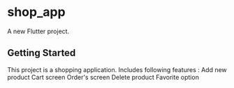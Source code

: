 # shop_app

A new Flutter project.

## Getting Started

This project is a shopping application.
Includes following features :
Add new product
Cart screen
Order's screen
Delete product
Favorite option 

